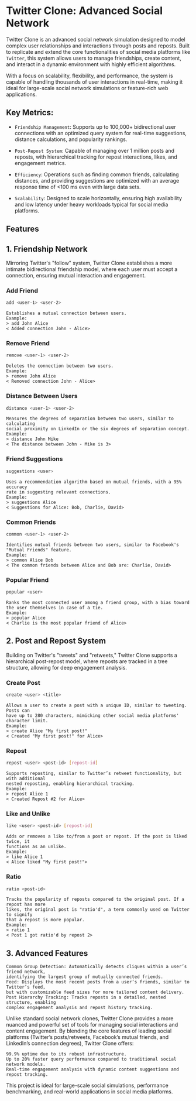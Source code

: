 # Twitter Clone: Advanced Social Network

Twitter Clone is an advanced social network simulation designed to model complex
user relationships and interactions through posts and reposts. Built to
replicate and extend the core functionalities of social media platforms like
`Twitter`, this system allows users to manage friendships, create content, and
interact in a dynamic environment with highly efficient algorithms.

With a focus on scalability, flexibility, and performance, the system is capable
of handling thousands of user interactions in real-time, making it ideal for
large-scale social network simulations or feature-rich web applications.

## Key Metrics:

- `Friendship Management`: Supports up to 100,000+ bidirectional user connections
                           with an optimized query system for real-time
                           suggestions, distance calculations, and popularity
                           rankings.

- `Post-Repost System`: Capable of managing over 1 million posts and reposts, with
                        hierarchical tracking for repost interactions, likes, and
                        engagement metrics.

- `Efficiency`: Operations such as finding common friends, calculating distances,
                and providing suggestions are optimized with an average response
                time of <100 ms even with large data sets.

- `Scalability`: Designed to scale horizontally, ensuring high availability and
                low latency under heavy workloads typical for social media
                platforms.

## Features
## 1. Friendship Network

Mirroring Twitter's "follow" system, Twitter Clone establishes a more intimate
bidirectional friendship model, where each user must accept a connection, ensuring
mutual interaction and engagement.

### Add Friend

```bash
add <user-1> <user-2>
```
    Establishes a mutual connection between users.
    Example:
    > add John Alice
    < Added connection John - Alice>

### Remove Friend

```bash
remove <user-1> <user-2>
```
    Deletes the connection between two users.
    Example:
    > remove John Alice
    < Removed connection John - Alice>

### Distance Between Users

```bash
distance <user-1> <user-2>
```
    Measures the degrees of separation between two users, similar to calculating
    social proximity on LinkedIn or the six degrees of separation concept.
    Example:
    > distance John Mike
    < The distance between John - Mike is 3>

### Friend Suggestions

```bash
suggestions <user>
```
    Uses a recommendation algorithm based on mutual friends, with a 95% accuracy
    rate in suggesting relevant connections.
    Example:
    > suggestions Alice
    < Suggestions for Alice: Bob, Charlie, David>

### Common Friends

```bash
common <user-1> <user-2>
```
    Identifies mutual friends between two users, similar to Facebook's
    "Mutual Friends" feature.
    Example:
    > common Alice Bob
    < The common friends between Alice and Bob are: Charlie, David>

### Popular Friend

```bash
popular <user>
```
    Ranks the most connected user among a friend group, with a bias toward
    the user themselves in case of a tie.
    Example:
    > popular Alice
    < Charlie is the most popular friend of Alice>

## 2. Post and Repost System

Building on Twitter's "tweets" and "retweets," Twitter Clone supports a hierarchical
post-repost model, where reposts are tracked in a tree structure, allowing for deep
engagement analysis.

### Create Post

```bash
create <user> <title>
```
    Allows a user to create a post with a unique ID, similar to tweeting. Posts can
    have up to 280 characters, mimicking other social media platforms' character limit.
    Example:
    > create Alice "My first post!"
    < Created "My first post!" for Alice>

### Repost

```bash
repost <user> <post-id> [repost-id]
```
    Supports reposting, similar to Twitter’s retweet functionality, but with additional
    nested reposting, enabling hierarchical tracking.
    Example:
    > repost Alice 1
    < Created Repost #2 for Alice>

### Like and Unlike

```bash
like <user> <post-id> [repost-id]
```
    Adds or removes a like to/from a post or repost. If the post is liked twice, it
    functions as an unlike.
    Example:
    > like Alice 1
    < Alice liked "My first post!">

### Ratio

```bash
ratio <post-id>
```
    Tracks the popularity of reposts compared to the original post. If a repost has more
    likes, the original post is "ratio'd", a term commonly used on Twitter to signify
    that a repost is more popular.
    Example:
    > ratio 1
    < Post 1 got ratio'd by repost 2>

## 3. Advanced Features

    Common Group Detection: Automatically detects cliques within a user’s friend network,
    identifying the largest group of mutually connected friends.
    Feed: Displays the most recent posts from a user’s friends, similar to Twitter’s feed,
    but with customizable feed sizes for more tailored content delivery.
    Post Hierarchy Tracking: Tracks reposts in a detailed, nested structure, enabling
    complex engagement analysis and repost history tracking.


Unlike standard social network clones, Twitter Clone provides a more nuanced and powerful
set of tools for managing social interactions and content engagement. By blending the core
features of leading social platforms (Twitter’s posts/retweets, Facebook’s mutual friends,
and LinkedIn’s connection degrees), Twitter Clone offers:

    99.9% uptime due to its robust infrastructure.
    Up to 20% faster query performance compared to traditional social network models.
    Real-time engagement analysis with dynamic content suggestions and repost tracking.

This project is ideal for large-scale social simulations, performance benchmarking, and
real-world applications in social media platforms.